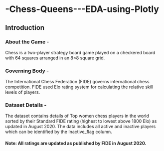 # -Chess-Queens---EDA-using-Plotly

## Introduction 

### About the Game - 
Chess is a two-player strategy board game played on a checkered board with 64 squares arranged in an 8×8 square grid.  

### Governing Body - 
The International Chess Federation (FIDE) governs international chess competition. FIDE used Elo rating system for calculating the relative skill levels of players.  

### Dataset Details - 
The dataset contains details of Top women chess players in the world sorted by their Standard FIDE rating (highest to lowest above 1800 Elo) as updated in August 2020. The data includes all active and inactive players which can be identified by the Inactive_flag column.  

#### Note: All ratings are updated as published by FIDE in August 2020.
